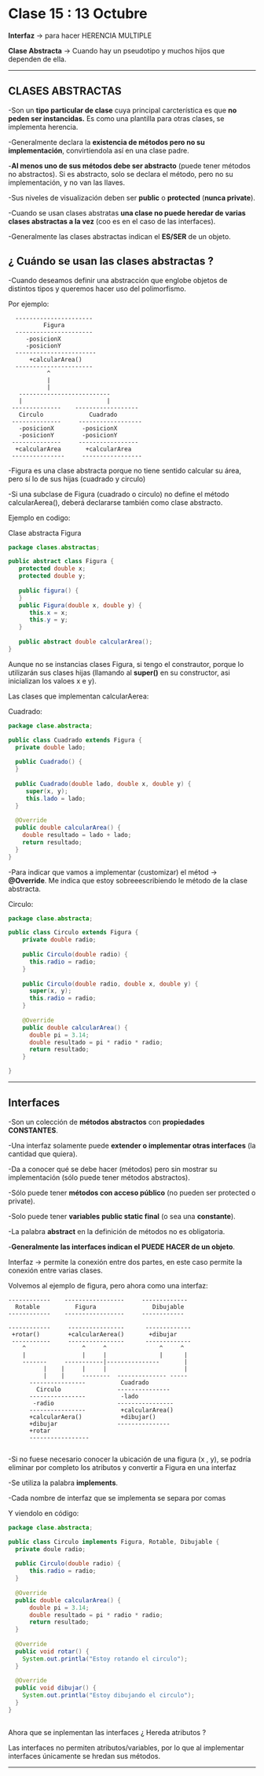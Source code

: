 # Clase 15 : 13 Octubre

**Interfaz** -> para hacer HERENCIA MULTIPLE

**Clase Abstracta** -> Cuando hay un pseudotipo y muchos hijos que dependen de ella.

---

## CLASES ABSTRACTAS

-Son un **tipo particular de clase** cuya principal carcterística es que **no peden ser instancidas.** Es como una plantilla para otras clases, se implementa herencia.

-Generalmente declara la **existencia de métodos pero no su implementación**, convirtíendola así en una clase padre.

-**Al menos uno de sus métodos debe ser abstracto** (puede tener métodos no abstractos). Si es abstracto, solo se declara el método, pero no su implementación, y no van las llaves.

-Sus niveles de visualización deben ser **public** o **protected** (**nunca private**).

-Cuando se usan clases abstratas **una clase no puede heredar de varias clases abstractas a la vez** (coo es en el caso de las interfaces).

-Generalmente las clases abstractas indican el **ES/SER** de un objeto.


## ¿ Cuándo se usan las clases abstractas ?

-Cuando deseamos definir una abstracción que englobe objetos de distintos tipos y queremos hacer uso del polimorfismo.

Por ejemplo:

```
  ----------------------
          Figura
  ----------------------
     -posicionX
     -posicionY
  -----------------------  
      +calcularArea()
  ----------------------
           ^
           |
           |
   --------------------------
   |                        |
 --------------    ------------------
   Circulo             Cuadrado
 --------------     ------------------
   -posicionX        -posicionX
   -posicionY        -posicionY
 --------------     -----------------
  +calcularArea       +calcularArea
 ---------------     ----------------- 
 ```
 
 -Figura es una clase abstracta porque no tiene sentido calcular su área, pero sí lo de sus hijas (cuadrado y circulo)
 
 -Si una subclase de Figura (cuadrado o circulo) no define el método calcularAerea(), deberá declararse también como clase abstracto.


Ejemplo en codigo:


Clase abstracta Figura
```JAVA
package clases.abstractas;

public abstract class Figura {
   protected double x;
   protected double y;
   
   public figura() {
   }
   public Figura(double x, double y) {
      this.x = x;
      this.y = y;
   }
   
   public abstract double calcularArea();
}
```

Aunque no se instancias clases Figura, si tengo el constrautor, porque lo utilizarán sus clases hijas (llamando al **super()** en su constructor, asi inicializan los valoes x e y).

Las clases que implementan calcularAerea:

Cuadrado:

```JAVA
package clase.abstracta;

public class Cuadrado extends Figura {
  private double lado;
  
  public Cuadrado() {
  }
  
  public Cuadrado(double lado, double x, double y) {
     super(x, y);
     this.lado = lado;
  }
  
  @Override
  public double calcularArea() {
    double resultado = lado + lado;
    return resultado;
  }
}
```

-Para indicar que vamos a implementar (customizar) el métod -> **@Override**. Me indica que estoy sobreeescribiendo le método de la clase abstracta.

Circulo:

```JAVA
package clase.abstracta;

public class Circulo extends Figura {
    private double radio;
    
    public Circulo(double radio) {
      this.radio = radio;
    }
    
    public Circulo(double radio, double x, double y) {
      super(x, y);
      this.radio = radio;
    }
    
    @Override
    public double calcularArea() {
      double pi = 3.14;
      double resultado = pi * radio * radio;
      return resultado;
    }

}
```

---

## Interfaces

-Son un colección de **métodos abstractos** con **propiedades CONSTANTES**.

-Una interfaz solamente puede **extender o implementar otras interfaces** (la cantidad que quiera).

-Da a conocer qué se debe hacer (métodos) pero sin mostrar su implementación (sólo puede tener métodos abstractos).

-Sólo puede tener **métodos con acceso público** (no pueden ser protected o private).

-Solo puede tener **variables** **public static final** (o sea una **constante**).

-La palabra **abstract** en la definición de métodos no es obligatoria.

-**Generalmente las interfaces indican el PUEDE HACER de un objeto**.

Interfaz -> permite la conexión entre dos partes, en este caso permite la conexión entre varias clases.

Volvemos al ejemplo de figura, pero ahora como una interfaz:


```
------------    -----------------     -------------
  Rotable          Figura                Dibujable
------------    -----------------     ------------

------------     ----------------      -------------
 +rotar()        +calcularAerea()       +dibujar
 -----------     ----------------      -------------
    ^                ^     ^               ^     ^
    |                |     |               |      |
    -------     -----------|---------------       |
          |    |     |     |                      |
          |    |     --------  -------------- -----
      ----------------          Cuadrado
        Circulo                ---------------
      ----------------          -lado
       -radio                  ----------------
      ----------------          +calcularArea()
      +calcularAera()           +dibujar()
      +dibujar                 ---------------
      +rotar
      -----------------
  
```

-Si no fuese necesario conocer la ubicación de una figura (x , y), se podría eliminar por completo los atributos y convertir a Figura en una interfaz

-Se utiliza la palabra **implements**.

-Cada nombre de interfaz que se implementa se separa por comas


Y viendolo en código:

  
```JAVA
package clase.abstracta;

public class Circulo implements Figura, Rotable, Dibujable {
  private doule radio;
  
  public Circulo(double radio) {
      this.radio = radio;
  }
  
  @Override
  public double calcularArea() {
      double pi = 3.14;
      double resultado = pi * radio * radio;
      return resultado;
  }
  
  @Override 
  public void rotar() {
    System.out.printla("Estoy rotando el circulo");
  }
  
  @Override
  public void dibujar() {
    System.out.printla("Estoy dibujando el circulo");
  }
}
  
```

Ahora que se inplementan las interfaces ¿ Hereda atributos ?

Las interfaces no permiten atributos/variables, por lo que al implementar interfaces únicamente se hredan sus métodos.

---
